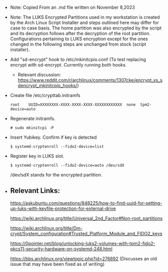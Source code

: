 - Note: Copied From an .md file written on November 8,2023
- Note: The LUKS Encrypted Partitions used in my workstation is created by the Arch Linux Script Installer and steps outlined here may differ for case to case basis. The home partition was also encrypted by the script and its decryption follows after the decryption of the root partition. Configurations pertaining to LUKS encryption except for the ones changed in the following steps are unchanged from stock (script installer).
- Add "sd-encrypt" hook to /etc/mkinitcpio.conf (To test replacing encrypt with sd-encrypt. Currently running both hooks.
	- Relevant discussion: https://www.reddit.com/r/archlinux/comments/1307cke/encrypt_vs_sdencrypt_mkinitcpio_hooks/)
- Create file /etc/crypttab.initramfs
  
    ```
    root    UUID=XXXXXXXX-XXXX-XXXX-XXXX-XXXXXXXXXXXX  none  tpm2-device=auto
  ```
- Regenerate initramfs. 
  
    ```
    # sudo mkinitcpi -P
  ```
- Insert Yubikey. Confirm if key is detected 
  
    ```
    $ systemd-cryptenroll --fido2-device=list
  ```
- Register key in LUKS slot. 
  
    ```
    $ systemd-cryptenroll --fido2-device=auto /dev/sdX
  ```
  
    /dev/sdX stands for the encrypted partition.
- ## Relevant Links:
  
  https://askubuntu.com/questions/848225/how-to-find-uuid-for-setting-up-luks-with-keyfile-protection-for-external-drive
  
  https://wiki.archlinux.org/title/Universal_2nd_Factor#Non-root_partitions
  
  https://wiki.archlinux.org/title/Dm-crypt/System_configuration#Trusted_Platform_Module_and_FIDO2_keys
  
  https://0pointer.net/blog/unlocking-luks2-volumes-with-tpm2-fido2-pkcs11-security-hardware-on-systemd-248.html
  
  https://bbs.archlinux.org/viewtopic.php?id=276892 (Discusses an old issue that may have been fixed as of writing)